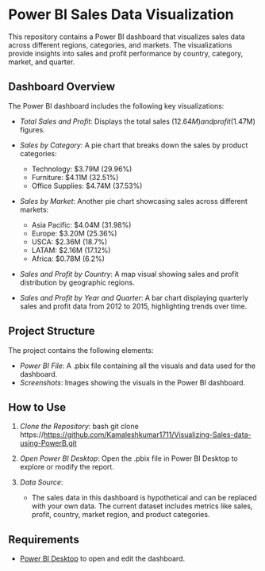 # Power BI Sales Data Visualization

This repository contains a Power BI dashboard that visualizes sales data across different regions, categories, and markets. The visualizations provide insights into sales and profit performance by country, category, market, and quarter.

## Dashboard Overview

The Power BI dashboard includes the following key visualizations:

- *Total Sales and Profit*: Displays the total sales ($12.64M) and profit ($1.47M) figures.
- *Sales by Category*: A pie chart that breaks down the sales by product categories:
  - Technology: $3.79M (29.96%)
  - Furniture: $4.11M (32.51%)
  - Office Supplies: $4.74M (37.53%)
  
- *Sales by Market*: Another pie chart showcasing sales across different markets:
  - Asia Pacific: $4.04M (31.98%)
  - Europe: $3.20M (25.36%)
  - USCA: $2.36M (18.7%)
  - LATAM: $2.16M (17.12%)
  - Africa: $0.78M (6.2%)

- *Sales and Profit by Country*: A map visual showing sales and profit distribution by geographic regions.
  
- *Sales and Profit by Year and Quarter*: A bar chart displaying quarterly sales and profit data from 2012 to 2015, highlighting trends over time.

## Project Structure

The project contains the following elements:
- *Power BI File*: A .pbix file containing all the visuals and data used for the dashboard.
- *Screenshots*: Images showing the visuals in the Power BI dashboard.
  
## How to Use

1. *Clone the Repository*:
   bash
   git clone https://https://github.com/Kamaleshkumar1711/Visualizing-Sales-data-using-PowerB.git
   
   
2. *Open Power BI Desktop*: 
   Open the .pbix file in Power BI Desktop to explore or modify the report.

3. *Data Source*:
   - The sales data in this dashboard is hypothetical and can be replaced with your own data. The current dataset includes metrics like sales, profit, country, market region, and product categories.

## Requirements

- [Power BI Desktop](https://powerbi.microsoft.com/en-us/downloads/) to open and edit the dashboard.
  
